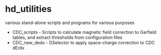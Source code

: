 # hd_utilities
various stand-alone scripts and programs for various purposes

* CDC_scripts - Scripts to calculate magnetic field correction to Garfield tables, and extract thresholds from configuration files
* CDC_new_dedx - DSelector to apply space-charge correction to CDC dE/dx

